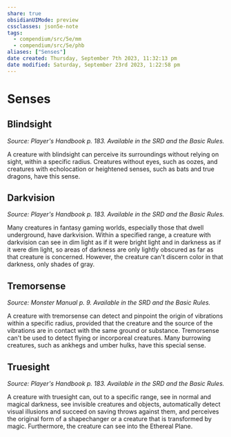 ```yaml
---
share: true
obsidianUIMode: preview
cssclasses: json5e-note
tags:
  - compendium/src/5e/mm
  - compendium/src/5e/phb
aliases: ["Senses"]
date created: Thursday, September 7th 2023, 11:32:13 pm
date modified: Saturday, September 23rd 2023, 1:22:58 pm
---
```

# Senses

## Blindsight

*Source: Player's Handbook p. 183. Available in the SRD and the Basic Rules.*

A creature with blindsight can perceive its surroundings without relying on sight, within a specific radius. Creatures without eyes, such as oozes, and creatures with echolocation or heightened senses, such as bats and true dragons, have this sense.

## Darkvision

*Source: Player's Handbook p. 183. Available in the SRD and the Basic Rules.*

Many creatures in fantasy gaming worlds, especially those that dwell underground, have darkvision. Within a specified range, a creature with darkvision can see in dim light as if it were bright light and in darkness as if it were dim light, so areas of darkness are only lightly obscured as far as that creature is concerned. However, the creature can't discern color in that darkness, only shades of gray.

## Tremorsense

*Source: Monster Manual p. 9. Available in the SRD and the Basic Rules.*

A creature with tremorsense can detect and pinpoint the origin of vibrations within a specific radius, provided that the creature and the source of the vibrations are in contact with the same ground or substance. Tremorsense can't be used to detect flying or incorporeal creatures. Many burrowing creatures, such as ankhegs and umber hulks, have this special sense.

## Truesight

*Source: Player's Handbook p. 183. Available in the SRD and the Basic Rules.*

A creature with truesight can, out to a specific range, see in normal and magical darkness, see invisible creatures and objects, automatically detect visual illusions and succeed on saving throws against them, and perceives the original form of a shapechanger or a creature that is transformed by magic. Furthermore, the creature can see into the Ethereal Plane.